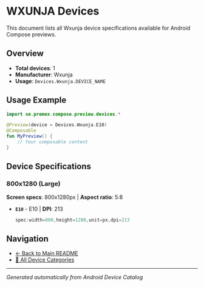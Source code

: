 # WXUNJA Devices

This document lists all Wxunja device specifications available for Android Compose previews.

## Overview

- **Total devices**: 1
- **Manufacturer**: Wxunja
- **Usage**: `Devices.Wxunja.DEVICE_NAME`

## Usage Example

```kotlin
import se.premex.compose.preview.devices.*

@Preview(device = Devices.Wxunja.E10)
@Composable
fun MyPreview() {
    // Your composable content
}
```

## Device Specifications

### 800x1280 (Large)

**Screen specs**: 800x1280px | **Aspect ratio**: 5:8

- **`E10`** - E10 | **DPI**: 213
  ```kotlin
  spec:width=800,height=1280,unit=px,dpi=213
  ```

## Navigation

- [← Back to Main README](../../README.md)
- [📱 All Device Categories](../README.md)

---
*Generated automatically from Android Device Catalog*
